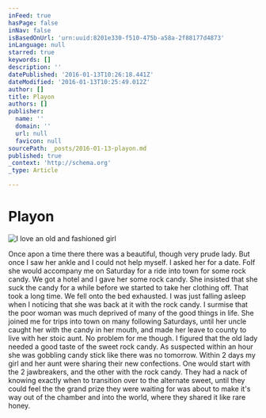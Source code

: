 ```yaml
---
inFeed: true
hasPage: false
inNav: false
isBasedOnUrl: 'urn:uuid:8201e330-f510-475b-a58a-2f88177d4873'
inLanguage: null
starred: true
keywords: []
description: ''
datePublished: '2016-01-13T10:26:18.441Z'
dateModified: '2016-01-13T10:25:49.012Z'
author: []
title: Playon
authors: []
publisher:
  name: ''
  domain: ''
  url: null
  favicon: null
sourcePath: _posts/2016-01-13-playon.md
published: true
_context: 'http://schema.org'
_type: Article

---
```

# Playon
![I love an old and fashioned girl](https://the-grid-user-content.s3-us-west-2.amazonaws.com/8e974631-5564-4a71-a054-fb3f764ee2d2.jpg)

Once apon a time there there was a beautiful, though very prude lady. But once I saw her ankle and I could not help myself. I asked her for a date. FoIf she would accompany me on Saturday for a ride into town for some rock candy. We got a hotel and I gave her some rock candy. She insisted that she suck the candy for a while before we started to take her clothing off. That took a long time. We fell onto the bed exhausted. I was just falling asleep when I noticing that she was back at it with the rock candy. I surmise that the poor woman was much deprived of many of the good things in life. She joined me for trips into town on many following Saturdays, until her uncle caught her with the candy in her mouth, and made her leave to county to live with her stoic aunt. No problem for me though. I figured that the old lady needed a good taste of the sweet rock candy. As suspected within an hour she was gobbling candy stick like there was no tomorrow. Within 2 days my girl and her aunt were sharing their new confections. One would start with the 2 jawbreakers, and the other with the rock candy. They had a nack of knowing exactly when to transition over to the alternate sweet, until they could feel the the grand prize they were waiting for was about to make it's way out of the chamber and into the world, where they shared it like rare honey.